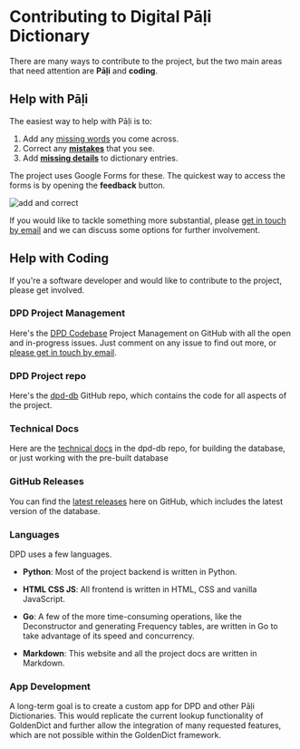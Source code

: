 # Contributing to Digital Pāḷi Dictionary

There are many ways to contribute to the project, but the two main areas that need attention are __Pāḷi__ and __coding__.

## Help with Pāḷi

The easiest way to help with Pāḷi is to:
1. Add any [missing words](https://docs.google.com/forms/d/e/1FAIpQLSfResxEUiRCyFITWPkzoQ2HhHEvUS5fyg68Rl28hFH6vhHlaA/viewform?usp=pp_url&entry.1433863141=dpd-db) you come across. 
2. Correct any [__mistakes__](https://docs.google.com/forms/d/e/1FAIpQLSf9boBe7k5tCwq7LdWgBHHGIPVc4ROO5yjVDo1X5LDAxkmGWQ/viewform?usp=pp_url&entry.1433863141=dpd-db) that you see.
3. Add [__missing details__](https://docs.google.com/forms/d/e/1FAIpQLSf9boBe7k5tCwq7LdWgBHHGIPVc4ROO5yjVDo1X5LDAxkmGWQ/viewform?usp=pp_url&entry.1433863141=dpd-db) to dictionary entries.

The project uses Google Forms for these. The quickest way to access the forms is by opening the __feedback__ button. 

![add and correct](../pics/contributing/add_correct.png)

If you would like to tackle something more substantial, please [get in touch by email](mailto:digitalpalidictionary@gmail.com) and we can discuss some options for further involvement.

## Help with Coding

If you're a software developer and would like to contribute to the project, please get involved.

### DPD Project Management
Here's the [DPD Codebase](https://GitHub.com/orgs/digitalpalidictionary/projects/1/views/2) Project Management on GitHub with all the open and in-progress issues. Just comment on any issue to find out more, or [please get in touch by email](mailto:digitalpalidictionary@gmail.com).

### DPD Project repo

Here's the [dpd-db](https://GitHub.com/digitalpalidictionary/dpd-db)  GitHub repo, which contains the code for all aspects of the project.

### Technical Docs
Here are the [technical docs](https://GitHub.com/digitalpalidictionary/dpd-db/blob/main/docs/build_db.md) in the dpd-db repo, for building the database, or just working with the pre-built database

### GitHub Releases
You can find the [latest releases](https://GitHub.com/digitalpalidictionary/dpd-db/releases) here on GitHub, which includes the latest version of the database. 

### Languages
DPD uses a few languages.

- __Python__: Most of the project backend is written in Python.   

- __HTML CSS JS__: All frontend is written in HTML, CSS and vanilla JavaScript.  

- __Go__: A few of the more time-consuming operations, like the Deconstructor and generating Frequency tables, are written in Go to take advantage of its speed and concurrency.

- __Markdown__: This website and all the project docs are written in Markdown.  

### App Development
A long-term goal is to create a custom app for DPD and other Pāḷi Dictionaries. This would replicate the current lookup functionality of GoldenDict and further allow the integration of many requested features, which are not possible within the GoldenDict framework. 

